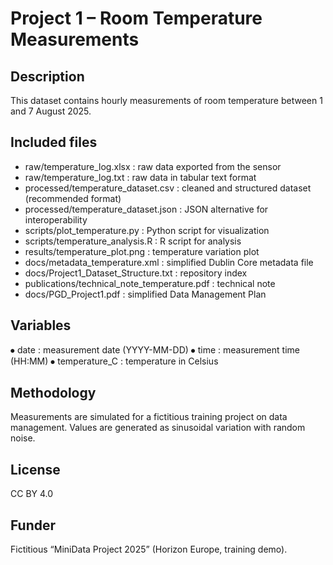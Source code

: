 # Project 1 – Room Temperature Measurements
## Description
This dataset contains hourly measurements of room temperature between 1 and 7 August 2025.
## Included files
- raw/temperature_log.xlsx : raw data exported from the sensor
- raw/temperature_log.txt : raw data in tabular text format
- processed/temperature_dataset.csv : cleaned and structured dataset (recommended format)
- processed/temperature_dataset.json : JSON alternative for interoperability
- scripts/plot_temperature.py : Python script for visualization
- scripts/temperature_analysis.R : R script for analysis
- results/temperature_plot.png : temperature variation plot
- docs/metadata_temperature.xml : simplified Dublin Core metadata file
- docs/Project1_Dataset_Structure.txt : repository index
- publications/technical_note_temperature.pdf : technical note
- docs/PGD_Project1.pdf : simplified Data Management Plan
## Variables
⦁	date : measurement date (YYYY-MM-DD)
⦁	time : measurement time (HH:MM)
⦁	temperature_C : temperature in Celsius
## Methodology
Measurements are simulated for a fictitious training project on data management. Values are generated as sinusoidal variation with random noise.
## License
CC BY 4.0
## Funder
Fictitious “MiniData Project 2025” (Horizon Europe, training demo).

